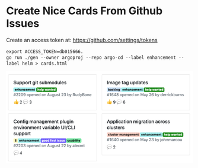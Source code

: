# Create Nice Cards From Github Issues

Create an access token at:  https://github.com/settings/tokens

```shell script
export ACCESS_TOKEN=db015666.
go run ./gen --owner argoproj --repo argo-cd --label enhancement --label helm > cards.html
```

![cards](docs/images/cards.png)